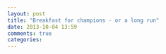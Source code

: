 ```yaml
---
layout: post
title: "Breakfast for champions - or a long run"
date: 2013-10-04 13:59
comments: true
categories: 
---
```


